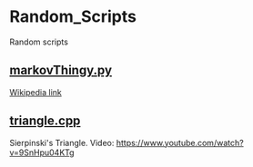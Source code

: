 # Random_Scripts
Random scripts 
## [markovThingy.py](https://github.com/AfloroaieRobert/Random_Scripts/blob/master/markovThingy.py)
[Wikipedia link](https://en.wikipedia.org/wiki/Markov_chain)
## [triangle.cpp](https://github.com/AfloroaieRobert/Random_Scripts/blob/master/triangle.cpp)
Sierpinski's Triangle.
Video: https://www.youtube.com/watch?v=9SnHpu04KTg
